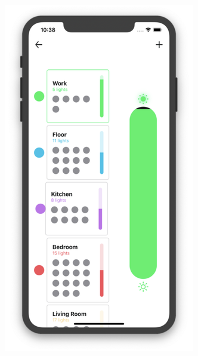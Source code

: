 ![](https://github.com/ram4ik/SmartHomeSettings-master/blob/master/SmartHomeSetting/Assets.xcassets/Screenshot%202019-12-23%20at%2010.38.49.imageset/Screenshot%202019-12-23%20at%2010.38.49.png)
